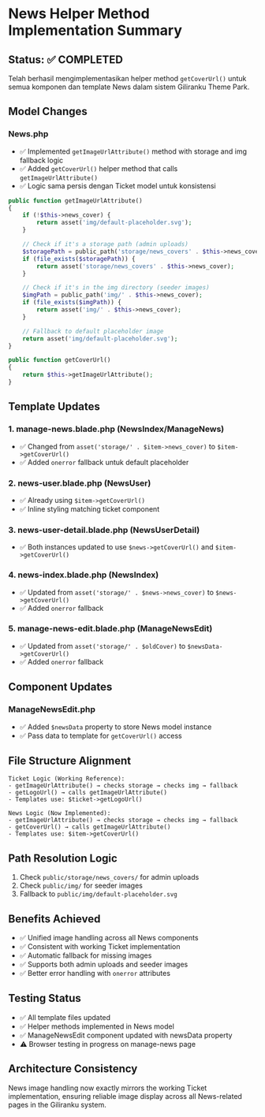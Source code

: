 # News Helper Method Implementation Summary

## Status: ✅ COMPLETED

Telah berhasil mengimplementasikan helper method `getCoverUrl()` untuk semua komponen dan template News dalam sistem Giliranku Theme Park.

## Model Changes

### News.php
- ✅ Implemented `getImageUrlAttribute()` method with storage and img fallback logic
- ✅ Added `getCoverUrl()` helper method that calls `getImageUrlAttribute()`
- ✅ Logic sama persis dengan Ticket model untuk konsistensi

```php
public function getImageUrlAttribute()
{
    if (!$this->news_cover) {
        return asset('img/default-placeholder.svg');
    }

    // Check if it's a storage path (admin uploads)
    $storagePath = public_path('storage/news_covers' . $this->news_cover);
    if (file_exists($storagePath)) {
        return asset('storage/news_covers' . $this->news_cover);
    }

    // Check if it's in the img directory (seeder images)
    $imgPath = public_path('img/' . $this->news_cover);
    if (file_exists($imgPath)) {
        return asset('img/' . $this->news_cover);
    }

    // Fallback to default placeholder image
    return asset('img/default-placeholder.svg');
}

public function getCoverUrl()
{
    return $this->getImageUrlAttribute();
}
```

## Template Updates

### 1. manage-news.blade.php (NewsIndex/ManageNews)
- ✅ Changed from `asset('storage/' . $item->news_cover)` to `$item->getCoverUrl()`
- ✅ Added `onerror` fallback untuk default placeholder

### 2. news-user.blade.php (NewsUser)
- ✅ Already using `$item->getCoverUrl()`
- ✅ Inline styling matching ticket component

### 3. news-user-detail.blade.php (NewsUserDetail)
- ✅ Both instances updated to use `$news->getCoverUrl()` and `$item->getCoverUrl()`

### 4. news-index.blade.php (NewsIndex)
- ✅ Updated from `asset('storage/' . $news->news_cover)` to `$news->getCoverUrl()`
- ✅ Added `onerror` fallback

### 5. manage-news-edit.blade.php (ManageNewsEdit)
- ✅ Updated from `asset('storage/' . $oldCover)` to `$newsData->getCoverUrl()`
- ✅ Added `onerror` fallback

## Component Updates

### ManageNewsEdit.php
- ✅ Added `$newsData` property to store News model instance
- ✅ Pass data to template for `getCoverUrl()` access

## File Structure Alignment
```
Ticket Logic (Working Reference):
- getImageUrlAttribute() → checks storage → checks img → fallback
- getLogoUrl() → calls getImageUrlAttribute()
- Templates use: $ticket->getLogoUrl()

News Logic (Now Implemented):
- getImageUrlAttribute() → checks storage → checks img → fallback
- getCoverUrl() → calls getImageUrlAttribute()
- Templates use: $item->getCoverUrl()
```

## Path Resolution Logic
1. Check `public/storage/news_covers/` for admin uploads
2. Check `public/img/` for seeder images  
3. Fallback to `public/img/default-placeholder.svg`

## Benefits Achieved
- ✅ Unified image handling across all News components
- ✅ Consistent with working Ticket implementation
- ✅ Automatic fallback for missing images
- ✅ Supports both admin uploads and seeder images
- ✅ Better error handling with `onerror` attributes

## Testing Status
- ✅ All template files updated
- ✅ Helper methods implemented in News model
- ✅ ManageNewsEdit component updated with newsData property
- ⚠️ Browser testing in progress on manage-news page

## Architecture Consistency
News image handling now exactly mirrors the working Ticket implementation, ensuring reliable image display across all News-related pages in the Giliranku system.
